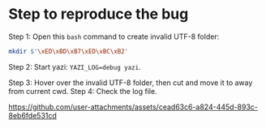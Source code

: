 # Step to reproduce the bug

Step 1: Open this `bash` command to create invalid UTF-8 folder: 
```bash
mkdir $'\xED\xBD\xB7\xED\xBC\xB2'
```
Step 2: Start yazi: `YAZI_LOG=debug yazi`.

Step 3: Hover over the invalid UTF-8 folder, then cut and move it to away from current cwd.
Step 4: Check the log file.



https://github.com/user-attachments/assets/cead63c6-a824-445d-893c-8eb6fde531cd

